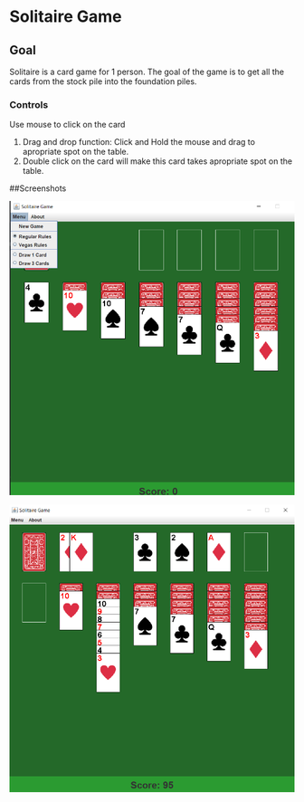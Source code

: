 # Solitaire Game

## Goal

Solitaire is a card game for 1 person.
The goal of the game is to get all the cards from the stock pile into the foundation piles.

### Controls

Use mouse to click on the card

1. Drag and drop function: Click and Hold the mouse and drag to apropriate spot on the table.
2. Double click on the card will make this card takes apropriate spot on the table.

##Screenshots

![Menu screen](https://github.com/DimonnPokemonn/Solitaire-Game/blob/main/screenshots/menu.png)

![Play screen](https://github.com/DimonnPokemonn/Solitaire-Game/blob/main/screenshots/game.png)
